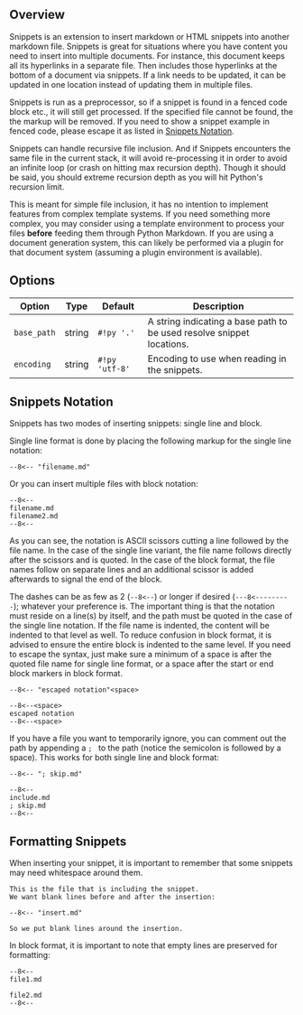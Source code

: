 ## Overview

Snippets is an extension to insert markdown or HTML snippets into another markdown file.  Snippets is great for situations where you have content you need to insert into multiple documents.  For instance, this document keeps all its hyperlinks in a separate file.  Then includes those hyperlinks at the bottom of a document via snippets. If a link needs to be updated, it can be updated in one location instead of updating them in multiple files.

Snippets is run as a preprocessor, so if a snippet is found in a fenced code block etc., it will still get processed.  If the specified file cannot be found, the the markup will be removed.  If you need to show a snippet example in fenced code, please escape it as listed in [Snippets Notation](#snippets-notation).

Snippets can handle recursive file inclusion.  And if Snippets encounters the same file in the current stack, it will avoid re-processing it in order to avoid an infinite loop (or crash on hitting max recursion depth).  Though it should be said, you should extreme recursion depth as you will hit Python's recursion limit.

This is meant for simple file inclusion, it has no intention to implement features from complex template systems. If you need something more complex, you may consider using a template environment to process your files **before** feeding them through Python Markdown.  If you are using a document generation system, this can likely be performed via a plugin for that document system (assuming a plugin environment is available).

## Options

Option      | Type   | Default        | Description
----------- | ------ | -------------- |------------
`base_path` | string | `#!py '.'`     | A string indicating a base path to be used resolve snippet locations.
`encoding`  | string | `#!py 'utf-8'` | Encoding to use when reading in the snippets.

## Snippets Notation

Snippets has two modes of inserting snippets: single line and block.

Single line format is done by placing the following markup for the single line notation:

```
--8<-- "filename.md" 
```

Or you can insert multiple files with block notation:

```
--8<-- 
filename.md
filename2.md
--8<-- 
```

As you can see, the notation is ASCII scissors cutting a line followed by the file name.  In the case of the single line variant, the file name follows directly after the scissors and is quoted.  In the case of the block format, the file names follow on separate lines and an additional scissor is added afterwards to signal the end of the block.

The dashes can be as few as 2 (`--8<--`) or longer if desired (`---8<---------`); whatever your preference is.  The important thing is that the notation must reside on a line(s) by itself, and the path must be quoted in the case of the single line notation.  If the file name is indented, the content will be indented to that level as well.  To reduce confusion in block format, it is advised to ensure the entire block is indented to the same level.  If you need to escape the syntax, just make sure a minimum of a space is after the quoted file name for single line format, or a space after the start or end block markers in block format.

```
--8<-- "escaped notation"<space>

--8<--<space>
escaped notation
--8<--<space>
```

If you have a file you want to temporarily ignore, you can comment out the path by appending a `; ` to the path (notice the semicolon is followed by a space).  This works for both single line and block format:

```
--8<-- "; skip.md" 

--8<-- 
include.md
; skip.md
--8<-- 
```

## Formatting Snippets

When inserting your snippet, it is important to remember that some snippets may need whitespace around them.

```
This is the file that is including the snippet.
We want blank lines before and after the insertion:

--8<-- "insert.md" 

So we put blank lines around the insertion.
```

In block format, it is important to note that empty lines are preserved for formatting:

```
--8<-- 
file1.md

file2.md
--8<-- 
```
